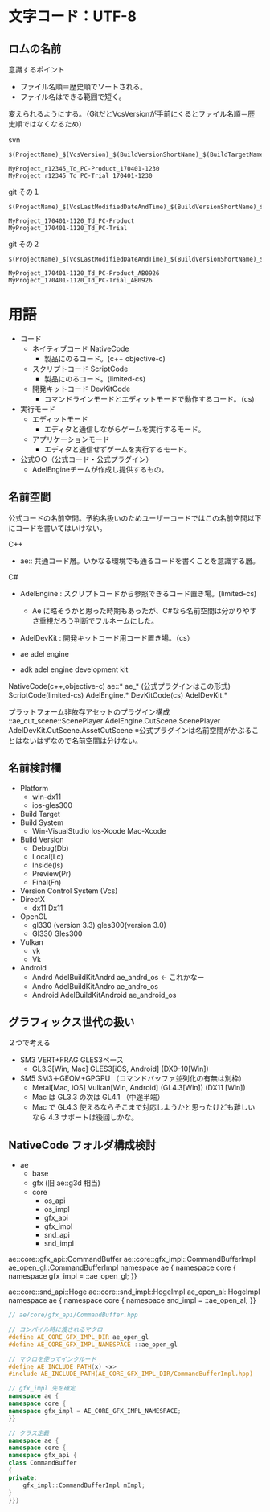# 文字コード：UTF-8

## ロムの名前

意識するポイント
- ファイル名順＝歴史順でソートされる。
- ファイル名はできる範囲で短く。

変えられるようにする。（GitだとVcsVersionが手前にくるとファイル名順＝歴史順ではなくなるため）

svn
```
$(ProjectName)_$(VcsVersion)_$(BuildVersionShortName)_$(BuildTargetName)_$(BuildDateAndTime)

MyProject_r12345_Td_PC-Product_170401-1230
MyProject_r12345_Td_PC-Trial_170401-1230
```

git その１
```
$(ProjectName)_$(VcsLastModifiedDateAndTime)_$(BuildVersionShortName)_$(BuildTargetName)

MyProject_170401-1120_Td_PC-Product
MyProject_170401-1120_Td_PC-Trial
```

git その２
```
$(ProjectName)_$(VcsLastModifiedDateAndTime)_$(BuildVersionShortName)_$(BuildTargetName_$(VcsVersion)

MyProject_170401-1120_Td_PC-Product_AB0926
MyProject_170401-1120_Td_PC-Trial_AB0926
```

# 用語

- コード
    - ネイティブコード NativeCode
        - 製品にのるコード。(c++ objective-c)
    - スクリプトコード ScriptCode
        - 製品にのるコード。(limited-cs)
    - 開発キットコード DevKitCode
        - コマンドラインモードとエディットモードで動作するコード。（cs)
- 実行モード
    - エディットモード
        - エディタと通信しながらゲームを実行するモード。
    - アプリケーションモード
        - エディタと通信せずゲームを実行するモード。
- 公式○○（公式コード・公式プラグイン）
    - AdelEngineチームが作成し提供するもの。

## 名前空間

公式コードの名前空間。予約名扱いのためユーザーコードではこの名前空間以下にコードを書いてはいけない。

C++

- ae:: 共通コード層。いかなる環境でも通るコードを書くことを意識する層。


C#

- AdelEngine : スクリプトコードから参照できるコード置き場。(limited-cs)
    - Ae に略そうかと思った時期もあったが、C#なら名前空間は分かりやすさ重視だろう判断でフルネームにした。
- AdelDevKit : 開発キットコード用コード置き場。（cs）

- ae   adel engine
- adk  adel engine development kit

NativeCode(c++,objective-c) ae::* ae_* (公式プラグインはこの形式) 
ScriptCode(limited-cs) AdelEngine.*
DevKitCode(cs) AdelDevKit.*

プラットフォーム非依存アセットのプラグイン構成
::ae_cut_scene::ScenePlayer
AdelEngine.CutScene.ScenePlayer
AdelDevKit.CutScene.AssetCutScene
※公式プラグインは名前空間がかぶることはないはずなので名前空間は分けない。

## 名前検討欄

- Platform
    - win-dx11
    - ios-gles300
- Build Target
- Build System
    - Win-VisualStudio Ios-Xcode Mac-Xcode
- Build Version
    - Debug(Db)
    - Local(Lc) 
    - Inside(Is)
    - Preview(Pr)
    - Final(Fn)
- Version Control System (Vcs)
- DirectX
    - dx11 Dx11
- OpenGL
    - gl330 (version 3.3) gles300(version 3.0)
    - Gl330 Gles300
- Vulkan
    - vk
    - Vk
- Android
    - Andrd   AdelBuildKitAndrd   ae_andrd_os ← これかなー
    - Andro   AdelBuildKitAndro   ae_andro_os
    - Android AdelBuildKitAndroid ae_android_os

## グラフィックス世代の扱い

２つで考える
- SM3 VERT+FRAG GLES3ベース
    - GL3.3[Win, Mac] GLES3[iOS, Android] (DX9-10[Win])
- SM5 SM3＋GEOM+GPGPU （コマンドバッファ並列化の有無は別枠）
    - Metal[Mac, iOS] Vulkan[Win, Android] (GL4.3[Win]) (DX11 [Win])
    - Mac は GL3.3 の次は GL4.1 （中途半端）
    - Mac で GL4.3 使えるならそこまで対応しようかと思ったけども難しいなら 4.3 サポートは後回しかな。

## NativeCode フォルダ構成検討

- ae
    - base
    - gfx (旧 ae::g3d 相当)
    - core
        - os_api
        - os_impl
        - gfx_api
        - gfx_impl
        - snd_api
        - snd_impl

ae::core::gfx_api::CommandBuffer
ae::core::gfx_impl::CommandBufferImpl
ae_open_gl::CommandBufferImpl
namespace ae {
namespace core {
namespace gfx_impl = ::ae_open_gl;
}}

ae::core::snd_api::Hoge
ae::core::snd_impl::HogeImpl
ae_open_al::HogeImpl
namespace ae {
namespace core {
namespace snd_impl = ::ae_open_al;
}}

```c++
// ae/core/gfx_api/CommandBuffer.hpp

// コンパイル時に渡されるマクロ
#define AE_CORE_GFX_IMPL_DIR ae_open_gl
#define AE_CORE_GFX_IMPL_NAMESPACE ::ae_open_gl

// マクロを使ってインクルード
#define AE_INCLUDE_PATH(x) <x>
#include AE_INCLUDE_PATH(AE_CORE_GFX_IMPL_DIR/CommandBufferImpl.hpp)

// gfx_impl 先を確定
namespace ae {
namespace core {
namespace gfx_impl = AE_CORE_GFX_IMPL_NAMESPACE;
}}

// クラス定義
namespace ae {
namespace core {
namespace gfx_api {
class CommandBuffer
{
private:
    gfx_impl::CommandBufferImpl mImpl;
}
}}}
```
